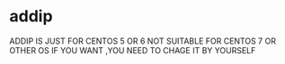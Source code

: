 # addip
ADDIP IS JUST FOR CENTOS 5 OR 6 NOT SUITABLE FOR CENTOS 7 OR OTHER OS IF YOU WANT ,YOU NEED TO CHAGE IT BY YOURSELF

